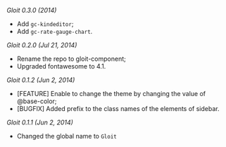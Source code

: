 *Gloit 0.3.0 (2014)*

* Add `gc-kindeditor`;
* Add `gc-rate-gauge-chart`.

*Gloit 0.2.0 (Jul 21, 2014)*

* Rename the repo to gloit-component;
* Upgraded fontawesome to 4.1.


*Gloit 0.1.2 (Jun 2, 2014)*

* [FEATURE] Enable to change the theme by changing the value of
  @base-color;
* [BUGFIX] Added prefix to the class names of the elements of sidebar.

*Gloit 0.1.1 (Jun 2, 2014)*

* Changed the global name to `Gloit`
